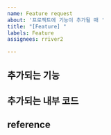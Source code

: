 ```yaml
---
name: Feature request
about: '프로젝트에 기능이 추가될 때 '
title: "[Feature] "
labels: Feature
assignees: rriver2

---
```


## 추가되는 기능

## 추가되는 내부 코드

## reference
